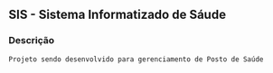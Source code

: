 ## SIS - Sistema Informatizado de Sáude

### Descrição
    Projeto sendo desenvolvido para gerenciamento de Posto de Saúde
